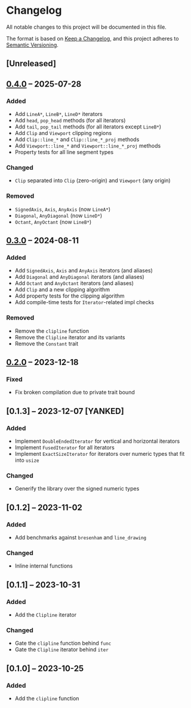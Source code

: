 # Changelog

All notable changes to this project will be documented in this file.

The format is based on [Keep a Changelog](https://keepachangelog.com/en/1.0.0/),
and this project adheres to [Semantic Versioning](https://semver.org/spec/v2.0.0.html).

## [Unreleased]

## [0.4.0] – 2025-07-28

### Added

- Add `LineA*`, `LineB*`, `LineD*` iterators
- Add `head`, `pop_head` methods (for all iterators)
- Add `tail`, `pop_tail` methods (for all iterators except `LineB*`)
- Add `Clip` and `Viewport` clipping regions
- Add `Clip::line_*` and `Clip::line_*_proj` methods
- Add `Viewport::line_*` and `Viewport::line_*_proj` methods
- Property tests for all line segment types

### Changed

- `Clip` separated into `Clip` (zero-origin) and `Viewport` (any origin)

### Removed

- `SignedAxis`, `Axis`, `AnyAxis` (now `LineA*`)
- `Diagonal`, `AnyDiagonal` (now `LineD*`)
- `Octant`, `AnyOctant` (now `LineB*`)

## [0.3.0] – 2024-08-11

### Added

- Add `SignedAxis`, `Axis` and `AnyAxis` iterators (and aliases)
- Add `Diagonal` and `AnyDiagonal` iterators (and aliases)
- Add `Octant` and `AnyOctant` iterators (and aliases)
- Add `Clip` and a new clipping algorithm
- Add property tests for the clipping algorithm
- Add compile-time tests for `Iterator`-related impl checks

### Removed

- Remove the `clipline` function
- Remove the `Clipline` iterator and its variants
- Remove the `Constant` trait

## [0.2.0] – 2023-12-18

### Fixed

- Fix broken compilation due to private trait bound

## [0.1.3] – 2023-12-07 [YANKED]

### Added

- Implement `DoubleEndedIterator` for vertical and horizontal iterators
- Implement `FusedIterator` for all iterators
- Implement `ExactSizeIterator` for iterators over numeric types that fit into `usize`

### Changed

- Generify the library over the signed numeric types

## [0.1.2] – 2023-11-02

### Added

- Add benchmarks against `bresenham` and `line_drawing`

### Changed

- Inline internal functions

## [0.1.1] – 2023-10-31

### Added

- Add the `Clipline` iterator

### Changed

- Gate the `clipline` function behind `func`
- Gate the `Clipline` iterator behind `iter`

## [0.1.0] – 2023-10-25

### Added

- Add the `clipline` function

[0.4.0]: https://github.com/nxsaken/clipline/releases/tag/0.4.0
[0.3.0]: https://github.com/nxsaken/clipline/releases/tag/0.3.0
[0.2.0]: https://github.com/nxsaken/clipline/releases/tag/0.2.0

